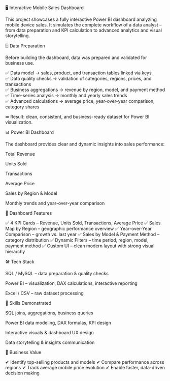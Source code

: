 🖥️ Interactive Mobile Sales Dashboard

This project showcases a fully interactive Power BI dashboard analyzing mobile device sales. It simulates the complete workflow of a data analyst – from data preparation and KPI calculation to advanced analytics and visual storytelling.

🗄 Data Preparation

Before building the dashboard, data was prepared and validated for business use.

✅ Data model → sales, product, and transaction tables linked via keys  
✅ Data quality checks → validation of categories, regions, prices, and transactions  
✅ Business aggregations → revenue by region, model, and payment method  
✅ Time-series analysis → monthly and yearly sales trends  
✅ Advanced calculations → average price, year-over-year comparison, category shares  

➡ Result: clean, consistent, and business-ready dataset for Power BI visualization.

📊 Power BI Dashboard

The dashboard provides clear and dynamic insights into sales performance:

Total Revenue

Units Sold

Transactions

Average Price

Sales by Region & Model

Monthly trends and year-over-year comparison

📌 Dashboard Features

✅ 4 KPI Cards – Revenue, Units Sold, Transactions, Average Price
✅ Sales Map by Region – geographic performance overview
✅ Year-over-Year Comparison – growth vs. last year
✅ Sales by Model & Payment Method – category distribution
✅ Dynamic Filters – time period, region, model, payment method
✅ Custom UI – clean modern layout with strong visual hierarchy

🛠 Tech Stack

SQL / MySQL – data preparation & quality checks

Power BI – visualization, DAX calculations, interactive reporting

Excel / CSV – raw dataset processing

🧠 Skills Demonstrated

SQL joins, aggregations, business queries

Power BI data modeling, DAX formulas, KPI design

Interactive visuals & dashboard UX design

Data storytelling & insights communication

💼 Business Value

✔ Identify top-selling products and models
✔ Compare performance across regions
✔ Track average mobile price evolution
✔ Enable faster, data-driven decision making
